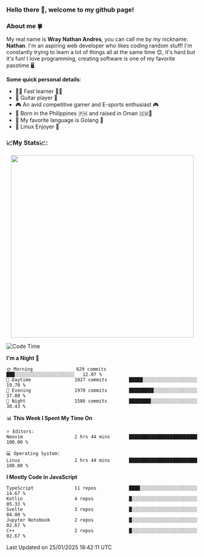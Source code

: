 ### **Hello there 👋, welcome to my github page!**

### **About me 🍀**

My real name is **Wray Nathan Andres**, you can call me by my nickname: **Nathan**. I'm an aspiring web developer who likes coding random stuff! I'm constantly trying to learn a lot of things all at the same time 😊, it's hard but it's fun! I love programming, creating software is one of my favorite passtime 🖥️.

<!-- <img src="https://pbs.twimg.com/media/FYEVH6GaAAE064l?format=jpg&name=medium" width="425" height="215" align="right" /> -->

**Some quick personal details**:

- 🚗💨 Fast learner 🚗💨
- 🎸 Guitar player 🎸
- 🎮 An avid competitive gamer and E-sports enthusiast 🎮
- 🐤 Born in the Philippines 🇵🇭 and raised in Oman 🇴🇲🐤
- 🦦 My favorite language is Golang 🦦
- 🐧 Linux Enjoyer 🐧

### **📈My Stats📈:**

<div style="display: flex; justify-content: center;">
    <img src="https://github-readme-stats.vercel.app/api?username=Ethea2&show_icons=true&count_private=true&theme=midnight-purple&hide_border=true" width="480"/>
    <!-- <img src="https://streak-stats.demolab.com?user=Ethea2&theme=midnight-purple&hide_border=true"/> -->
</div>

<!-- ### **⏲️This week I spent my time on⏲️:** -->
<!---->
<!-- ![Ethea's Waka Stats](https://github-readme-stats.vercel.app/api/wakatime?username=Ethea2&theme=midnight-purple&count_private=true&layout=compact) -->

<!--START_SECTION:waka-->
![Code Time](http://img.shields.io/badge/Code%20Time-655%20hrs%2023%20mins-blue)

**I'm a Night 🦉** 

```text
🌞 Morning                629 commits         ███░░░░░░░░░░░░░░░░░░░░░░   12.07 % 
🌆 Daytime                1027 commits        █████░░░░░░░░░░░░░░░░░░░░   19.70 % 
🌃 Evening                1970 commits        █████████░░░░░░░░░░░░░░░░   37.80 % 
🌙 Night                  1586 commits        ████████░░░░░░░░░░░░░░░░░   30.43 % 
```


📊 **This Week I Spent My Time On** 

```text
🔥 Editors: 
Neovim                   2 hrs 44 mins       █████████████████████████   100.00 % 

💻 Operating System: 
Linux                    2 hrs 44 mins       █████████████████████████   100.00 % 
```

**I Mostly Code in JavaScript** 

```text
TypeScript               11 repos            ████░░░░░░░░░░░░░░░░░░░░░   14.67 % 
Kotlin                   4 repos             █░░░░░░░░░░░░░░░░░░░░░░░░   05.33 % 
Svelte                   3 repos             █░░░░░░░░░░░░░░░░░░░░░░░░   04.00 % 
Jupyter Notebook         2 repos             █░░░░░░░░░░░░░░░░░░░░░░░░   02.67 % 
C++                      2 repos             █░░░░░░░░░░░░░░░░░░░░░░░░   02.67 % 
```




 Last Updated on 25/01/2025 18:42:11 UTC
<!--END_SECTION:waka-->
